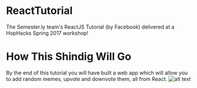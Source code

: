 # ReactTutorial
The Semester.ly team's ReactJS Tutorial (by Facebook) delivered at a HopHacks Spring 2017 workshop! 

# How This Shindig Will Go
By the end of this tutorial you will have built a web app which will allow you to add random memes, upvote and downvote them, all from React.
![alt text](http://i.imgur.com/cyEEJiw.png "Final App")
